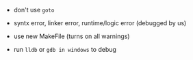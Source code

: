 - don't use `goto`
- syntx error, linker error, runtime/logic error (debugged by us)

- use new MakeFile (turns on all warnings)

- run `lldb` or `gdb in windows` to debug
